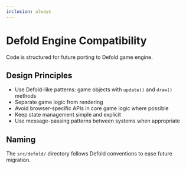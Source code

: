 ```yaml
---
inclusion: always
---
```


# Defold Engine Compatibility

Code is structured for future porting to Defold game engine.

## Design Principles

- Use Defold-like patterns: game objects with `update()` and `draw()` methods
- Separate game logic from rendering
- Avoid browser-specific APIs in core game logic where possible
- Keep state management simple and explicit
- Use message-passing patterns between systems when appropriate

## Naming

The `src/defold/` directory follows Defold conventions to ease future migration.
